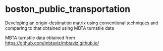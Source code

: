 # boston_public_transportation
Developing an origin-destination matrix using conventional techniques and comparing to that obtained using MBTA turnstile data

MBTA turnstile data obtained from https://github.com/mbtaviz/mbtaviz.github.io/
